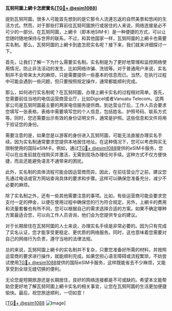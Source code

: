**瓦努阿圖上網卡怎麽實名[[TG💪+ @esim1088](https://t.me/s/esim1088)]**

提到瓦努阿圖，很多人可能首先想到的是它那令人流連忘返的自然美景和悠闲的生活方式。然而，对于那些打算前往瓦努阿圖旅行或居住的人来说，网络连接是必不可少的一部分。在瓦努阿圖，上網卡（即本地SIM卡）是一种便捷的方式，可以让您随时随地保持与世界的联系。不过，和其他国家一样，瓦努阿圖的上網卡也需要实名制。那么，瓦努阿圖的上網卡到底怎麽实名呢？接下来，我们就来详细探讨一下。

首先，让我们了解一下为什么需要实名制。实名制是为了更好地管理和监控网络使用情况，防止非法活动的发生，比如网络诈骗、洗钱等。对于普通用户来说，实名制并不会带来太大的麻烦，只是需要提供一些基本的信息而已。当然，在执行过程中可能会遇到一些问题，但只要按照规定操作，通常都能顺利完成。

那么，如何进行实名制呢？在瓦努阿圖，办理上網卡实名的过程相对简单。首先，您需要前往当地的电信运营商营业厅，比如Digicel或者Vanuatu Telecom。这两家公司是瓦努阿圖最主要的两家电信服务提供商。到达营业厅后，工作人员会要求您填写一张表格，表格中需要填写您的个人信息，包括姓名、护照号码、联系方式等。同时，您还需要出示有效的身份证明文件，通常是护照。这些信息和文件将用于验证您的身份。

需要注意的是，如果您是以游客的身份进入瓦努阿圖，可能无法直接办理实名手续。因为实名制通常要求您提供本地居住地址。在这种情况下，您可以考虑购买无限制使用的国际eSIM卡。例如，通过[TG💪+ @esim1088](https://t.me/s/esim1088)提供的eSIM卡服务，您可以在出发前就在线购买并激活，无需到现场办理任何手续。这种方式不仅方便快捷，而且还能避免语言不通带来的困扰。

此外，实名制的具体流程可能会因运营商而异。因此，在前往营业厅之前，建议您先通过电话或官方网站查询具体的要求和步骤。这样可以确保您准备充分，减少不必要的麻烦。

除了实名制之外，还有一些其他需要注意的事项。比如，有些运营商可能会要求您支付一定的押金，以便在使用过程中确保您的行为符合规定。另外，上網卡的费用和流量套餐也有所不同，您可以根据自己的需求选择合适的方案。如果不确定哪种方案最适合您，可以向工作人员咨询，他们会为您提供专业的建议。

对于长期居住在瓦努阿圖的人士来说，办理实名手续是非常必要的。因为只有完成了实名认证，您才能享受更稳定、更优质的网络服务。同时，这也意味着您需要对自己的网络行为负责，遵守当地的法律法规。

总的来说，瓦努阿圖上網卡的实名制并不复杂，只要您准备好所需的材料，并按照运营商的要求进行操作，就能顺利完成。如果您担心语言障碍或流程繁琐，不妨尝试使用[TG💪+ @esim1088](https://t.me/s/esim1088)提供的国际eSIM卡服务，这样既能省去不少麻烦，又能享受到全球无缝切换的便利。

无论您是短期旅游还是长期居住，良好的网络连接都是不可或缺的。希望本文能帮助您更好地了解瓦努阿圖上網卡实名的相关事宜，让您在瓦努阿圖的生活更加便捷愉快。最后，祝您旅途顺利，一切如意！

[[TG💪+ @esim1088](https://t.me/s/esim1088) ![Image](https://i.postimg.cc/4NQfJmqS/Snipaste-2025-05-13-00-14-12.png)]